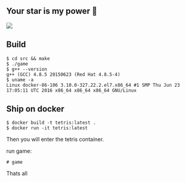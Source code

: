 ## Your star is my power :rocket:
![](https://github.com/fanux/tetris/blob/master/img/tetris.png?raw=true)
## Build
```
$ cd src && make
$ ./game
$ g++ --version
g++ (GCC) 4.8.5 20150623 (Red Hat 4.8.5-4)
$ uname -a
Linux docker-86-106 3.10.0-327.22.2.el7.x86_64 #1 SMP Thu Jun 23 17:05:11 UTC 2016 x86_64 x86_64 x86_64 GNU/Linux
```
## Ship on docker
```
$ docker build -t tetris:latest .
$ docker run -it tetris:latest
```
Then you will enter the tetris container.

run game:
```
# game
```
Thats all
